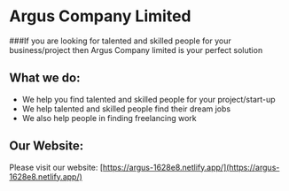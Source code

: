 #                                                        Argus Company Limited
###If you are looking for talented and skilled people for your business/project then Argus Company limited is your perfect solution

## What we do:
* We help you find talented and skilled people for your project/start-up
* We help talented and skilled people find their dream jobs
* We also help people in finding freelancing work

## Our Website:
Please visit our website: [https://argus-1628e8.netlify.app/](https://argus-1628e8.netlify.app/)
